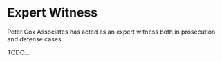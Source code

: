 Expert Witness
==============

Peter Cox Associates has acted as an expert witness both in prosecution and defense cases.

TODO...